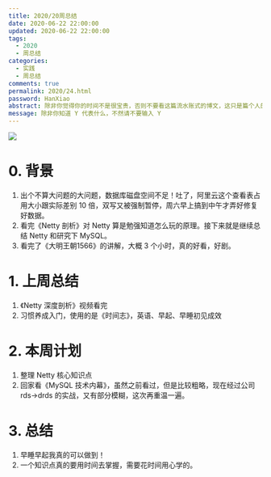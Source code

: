 ```yaml
---
title: 2020/20周总结
date: 2020-06-22 22:00:00
updated: 2020-06-22 22:00:00
tags:
  - 2020
  - 周总结
categories: 
  - 实践
  - 周总结
comments: true
permalink: 2020/24.html  
password: HanXiao
abstract: 除非你觉得你的时间不是很宝贵，否则不要看这篇流水账式的博文，这只是篇个人的工作的学习一个总结而已，没有包含任何的技术细节
message: 除非你知道 Y 代表什么，不然请不要输入 Y
---
```


![][0]  

# 0. 背景

1. 出个不算大问题的大问题，数据库磁盘空间不足！吐了，阿里云这个查看表占用大小跟实际差别 10 倍，双写又被强制暂停，周六早上搞到中午才弄好修复好数据。
2. 看完《Netty 剖析》对 Netty 算是勉强知道怎么玩的原理。接下来就是继续总结 Netty 和研究下 MySQL。
3. 看完了《大明王朝1566》的讲解，大概 3 个小时，真的好看，好剧。

<!--more-->

# 1. 上周总结

1. 《Netty 深度剖析》视频看完
2. 习惯养成入门，使用的是《时间志》，英语、早起、早睡初见成效

# 2. 本周计划

1. 整理 Netty 核心知识点
2. 回家看《MySQL 技术内幕》，虽然之前看过，但是比较粗略，现在经过公司 rds->drds 的实战，又有部分模糊，这次再重温一遍。

# 3. 总结

1. 早睡早起我真的可以做到！
2. 一个知识点真的要用时间去掌握，需要花时间用心学的。

[0]: https://leran2deeplearnjavawebtech.oss-cn-beijing.aliyuncs.com/background/2020-06-22%E5%A4%A7%E6%98%8E%E7%8E%8B%E6%9C%9D1566.webp